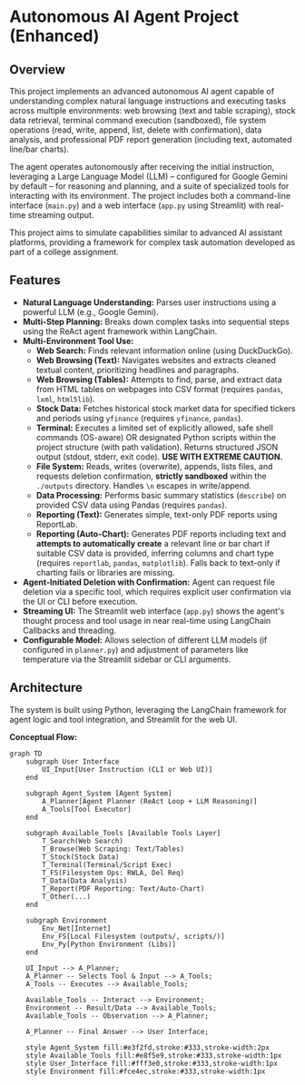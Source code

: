 # Autonomous AI Agent Project (Enhanced)

## Overview

This project implements an advanced autonomous AI agent capable of understanding complex natural language instructions and executing tasks across multiple environments: web browsing (text and table scraping), stock data retrieval, terminal command execution (sandboxed), file system operations (read, write, append, list, delete with confirmation), data analysis, and professional PDF report generation (including text, automated line/bar charts).

The agent operates autonomously after receiving the initial instruction, leveraging a Large Language Model (LLM) – configured for Google Gemini by default – for reasoning and planning, and a suite of specialized tools for interacting with its environment. The project includes both a command-line interface (`main.py`) and a web interface (`app.py` using Streamlit) with real-time streaming output.

This project aims to simulate capabilities similar to advanced AI assistant platforms, providing a framework for complex task automation developed as part of a college assignment.

## Features

*   **Natural Language Understanding:** Parses user instructions using a powerful LLM (e.g., Google Gemini).
*   **Multi-Step Planning:** Breaks down complex tasks into sequential steps using the ReAct agent framework within LangChain.
*   **Multi-Environment Tool Use:**
    *   **Web Search:** Finds relevant information online (using DuckDuckGo).
    *   **Web Browsing (Text):** Navigates websites and extracts cleaned textual content, prioritizing headlines and paragraphs.
    *   **Web Browsing (Tables):** Attempts to find, parse, and extract data from HTML tables on webpages into CSV format (requires `pandas`, `lxml`, `html5lib`).
    *   **Stock Data:** Fetches historical stock market data for specified tickers and periods using `yfinance` (requires `yfinance`, `pandas`).
    *   **Terminal:** Executes a limited set of explicitly allowed, safe shell commands (OS-aware) OR designated Python scripts within the project structure (with path validation). Returns structured JSON output (stdout, stderr, exit code). **USE WITH EXTREME CAUTION.**
    *   **File System:** Reads, writes (overwrite), appends, lists files, and requests deletion confirmation, **strictly sandboxed** within the `./outputs` directory. Handles `\n` escapes in write/append.
    *   **Data Processing:** Performs basic summary statistics (`describe`) on provided CSV data using Pandas (requires `pandas`).
    *   **Reporting (Text):** Generates simple, text-only PDF reports using ReportLab.
    *   **Reporting (Auto-Chart):** Generates PDF reports including text and **attempts to automatically create** a relevant line or bar chart if suitable CSV data is provided, inferring columns and chart type (requires `reportlab`, `pandas`, `matplotlib`). Falls back to text-only if charting fails or libraries are missing.
*   **Agent-Initiated Deletion with Confirmation:** Agent can request file deletion via a specific tool, which requires explicit user confirmation via the UI or CLI before execution.
*   **Streaming UI:** The Streamlit web interface (`app.py`) shows the agent's thought process and tool usage in near real-time using LangChain Callbacks and threading.
*   **Configurable Model:** Allows selection of different LLM models (if configured in `planner.py`) and adjustment of parameters like temperature via the Streamlit sidebar or CLI arguments.

## Architecture

The system is built using Python, leveraging the LangChain framework for agent logic and tool integration, and Streamlit for the web UI.

**Conceptual Flow:**

```mermaid
graph TD
    subgraph User Interface
        UI_Input[User Instruction (CLI or Web UI)]
    end

    subgraph Agent_System [Agent System]
        A_Planner[Agent Planner (ReAct Loop + LLM Reasoning)]
        A_Tools[Tool Executor]
    end

    subgraph Available_Tools [Available Tools Layer]
        T_Search(Web Search)
        T_Browse(Web Scraping: Text/Tables)
        T_Stock(Stock Data)
        T_Terminal(Terminal/Script Exec)
        T_FS(Filesystem Ops: RWLA, Del Req)
        T_Data(Data Analysis)
        T_Report(PDF Reporting: Text/Auto-Chart)
        T_Other(...)
    end

    subgraph Environment
        Env_Net[Internet]
        Env_FS[Local Filesystem (outputs/, scripts/)]
        Env_Py[Python Environment (Libs)]
    end

    UI_Input --> A_Planner;
    A_Planner -- Selects Tool & Input --> A_Tools;
    A_Tools -- Executes --> Available_Tools;

    Available_Tools -- Interact --> Environment;
    Environment -- Result/Data --> Available_Tools;
    Available_Tools -- Observation --> A_Planner;

    A_Planner -- Final Answer --> User Interface;

    style Agent_System fill:#e3f2fd,stroke:#333,stroke-width:2px
    style Available_Tools fill:#e8f5e9,stroke:#333,stroke-width:1px
    style User_Interface fill:#fff3e0,stroke:#333,stroke-width:1px
    style Environment fill:#fce4ec,stroke:#333,stroke-width:1px
